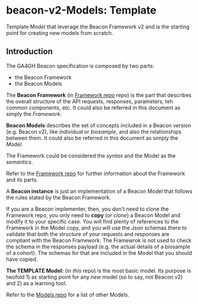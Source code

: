 # beacon-v2-Models: Template
Template Model that leverage the Beacon Framework v2 and is the starting point for creating new models from scratch.

## Introduction
The GA4GH Beacon specification is composed by two parts:

* the Beacon Framework
* the Beacon Models

The **Beacon Framework** (in [Framework repo](https://github.com/ga4gh-beacon/beacon-framework-v2) repo) is the part that describes the overall structure of the API requests, responses, parameters, teh common components, etc. It could also be referred in this document as simply the *Framework*.

**Beacon Models** describes the set of concepts included in a Beacon version (e.g. Beacon v2), like *individual* or *biosample*, and also the relationships between them. It could also be referred in this document as simply the *Model*. 

The Framework could be considered the *syntax* and the Model as the *semantics*. 

Refer to the [Framework repo](https://github.com/ga4gh-beacon/beacon-framework-v2) for further information about the Framework and its parts.

A **Beacon instance** is just an implementation of a Beacon Model that follows the rules stated by the Beacon Framework.

If you are a Beacon implementer, then, you don't need to clone the Framework repo, you only need to **copy** (*or clone*) a Beacon Model and modify it to your specific case. You will find plenty of references to the Framework in the Model copy, and you will use the Json schemas there to validate that both the structure of your requests and responses are compliant with the Beacon Framework. The Framewrok is not used to check the schema in the responses payload (e.g. the actual details of a biosample of a cohort). The schemas for that are included in the Model that you should have copied.

**The TEMPLATE Model:** (in *this* repo)  is the most basic model. Its purpose is twofold 1) as starting point for any *new* model (so to say, not Beacon v2) and 2) as a learning tool.

Refer to the [Models repo](https://github.com/ga4gh-beacon/beacon-v2-Models) for a list of other Models.
